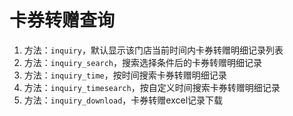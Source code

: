 # 卡券转赠查询

1. 方法：`inquiry`，默认显示该门店当前时间内卡券转赠明细记录列表
2. 方法：`inquiry_search`，搜索选择条件后的卡券转赠明细记录
3. 方法：`inquiry_time`，按时间搜索卡券转赠明细记录
4. 方法：`inquiry_timesearch`，按自定义时间搜索卡券转赠明细记录
5. 方法：`inquiry_download`，卡券转赠excel记录下载